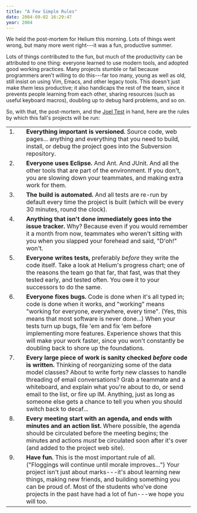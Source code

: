 ```yaml
---
title: "A Few Simple Rules"
date: 2004-09-02 16:29:47
year: 2004
---
```

<p>We held the post-mortem
for Helium this
morning.  Lots of things went wrong, but many more went right---it was
a fun, productive summer.</p>

<p>Lots of things contributed to the fun, but much of the productivity
can be attributed to one thing: everyone learned to use modern tools,
and adopted good working practices.  Many projects stumble or fail
because programmers aren't willing to do this---far too many, young as
well as old, still insist on using Vim, Emacs, and other legacy tools.
This doesn't just make <em>them</em> less productive; it also
handicaps the rest of the team, since it prevents people learning from
each other, sharing resources (such as useful keyboard macros),
doubling up to debug hard problems, and so on.</p>

<p>So, with that, the post-mortem,
and the <a href="http://www.joelonsoftware.com/articles/fog0000000043.html">Joel
Test</a> in hand, here are the rules by which this fall's projects
will be run:</p>

<table>

  <tr>
    <td align="right" valign="top">1.</td>
    <td>  </td>
    <td valign="top">
      <b>Everything important is versioned.</b>
      Source code, web pages... anything and everything that you need
      to build, install, or debug the project goes into the Subversion
      repository.
    </td>
  </tr>

  <tr>
    <td align="right" valign="top">2.</td>
    <td>  </td>
    <td valign="top">
      <b>Everyone uses Eclipse.</b>
      And Ant.  And JUnit.  And all the
      other tools
      that are part of the environment.  If you don't, you are slowing
      down your teammates, and making extra work for them.
    </td>
  </tr>

  <tr>
    <td align="right" valign="top">3.</td>
    <td>  </td>
    <td valign="top">
      <b>The build is automated.</b>
      And all tests are re-run by default every time the project is
      built (which will be every 30 minutes, round the clock).
    </td>
  </tr>

  <tr>
    <td align="right" valign="top">4.</td>
    <td>  </td>
    <td valign="top">
      <b>Anything that isn't done immediately goes into the issue
      tracker.</b>
      Why?  Because even if you would remember it a month from now,
      teammates who weren't sitting with you when you slapped your
      forehead and said, "D'oh!" won't.
    </td>
  </tr>

  <tr>
    <td align="right" valign="top">5.</td>
    <td>  </td>
    <td valign="top">
      <b>Everyone writes tests,</b>
      preferably <em>before</em> they write the code itself.
      Take a look at Helium's progress chart;
      one of the reasons the team go that far, that fast,
      was that they tested early, and tested often.  You owe it to
      your successors to do the same.
    </td>
  </tr>

  <tr>
    <td align="right" valign="top">6.</td>
    <td>  </td>
    <td valign="top">
      <b>Everyone fixes bugs.</b>
      Code is done when it's all typed in; code is done when it
      works, and "working" means "working for everyone, everywhere,
      every time".  (Yes, this means that most software is never
      done...)  When your tests turn up bugs, file 'em and fix 'em
      before implementing more features.  Experience shows that this
      will make your work faster, since you won't constantly be
      doubling back to shore up the foundations.
    </td>
  </tr>

  <tr>
    <td align="right" valign="top">7.</td>
    <td>  </td>
    <td valign="top">
      <b>Every large piece of work is sanity checked <em>before</em>
      code is written.</b>
      Thinking of reorganizing some of the data model classes?
      About to write forty new classes to handle threading of
      email conversations?  Grab a teammate and a whiteboard, and
      explain what you're about to do, or send email to the list,
      or fire up IM.  Anything, just as long as someone else gets
      a chance to tell you when you should switch back to decaf...
    </td>
  </tr>

  <tr>
    <td align="right" valign="top">8.</td>
    <td>  </td>
    <td valign="top">
      <b>Every meeting start with an agenda, and ends with minutes and
      an action list.</b>
      Where possible, the agenda should be circulated before the
      meeting begins; the minutes and actions <em>must</em> be
      circulated soon after it's over (and added to the project web
      site).
    </td>
  </tr>

  <tr>
    <td align="right" valign="top">9.</td>
    <td>  </td>
    <td valign="top">
      <b>Have fun.</b>
      This is the most important rule of all.  ("Floggings will
      continue until morale improves...")  Your project isn't just
      about marks---it's about learning new things, making new
      friends, and building something you can be proud of.  Most of
      the students who've done projects in the past have had a lot
      of fun---we hope you will too.
    </td>
  </tr>

</table>
